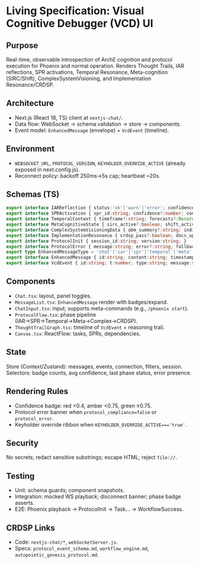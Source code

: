 # Living Specification: Visual Cognitive Debugger (VCD) UI

## Purpose
Real-time, observable introspection of ArchE cognition and protocol execution for Phoenix and normal operation. Renders Thought Trails, IAR reflections, SPR activations, Temporal Resonance, Meta-cognition (SIRC/Shift), ComplexSystemVisioning, and Implementation Resonance/CRDSP.

## Architecture
- Next.js (React 18, TS) client at `nextjs-chat/`.
- Data flow: WebSocket → schema validation → store → components.
- Event model: `EnhancedMessage` (envelope) + `VcdEvent` (timeline).

## Environment
- `WEBSOCKET_URL`, `PROTOCOL_VERSION`, `KEYHOLDER_OVERRIDE_ACTIVE` (already exposed in next.config.js).
- Reconnect policy: backoff 250ms→5s cap; heartbeat ~20s.

## Schemas (TS)
```ts
export interface IARReflection { status:'ok'|'warn'|'error'; confidence:number; alignment_check?:'aligned'|'concern'|'violation'; potential_issues?:string[]; notes?:string; }
export interface SPRActivation { spr_id:string; confidence?:number; context_excerpt?:string; }
export interface TemporalContext { timeframe?:string; forecasts?:Record<string,number>; caveats?:string[]; }
export interface MetaCognitiveState { sirc_active?:boolean; shift_active?:boolean; issues?:string[]; }
export interface ComplexSystemVisioningData { abm_summary?:string; indicators?:Record<string,number>; }
export interface ImplementationResonance { crdsp_pass?:boolean; docs_updated?:boolean; items?:{artifact:string; status:'ok'|'missing'|'outdated'}[]; }
export interface ProtocolInit { session_id:string; version:string; }
export interface ProtocolError { message:string; error?:string; fallback_mode?:boolean; }
export type EnhancedMessageType = 'chat'|'iar'|'spr'|'temporal'|'meta'|'complex'|'implementation'|'protocol_init'|'error';
export interface EnhancedMessage { id:string; content:string; timestamp:string; sender:'user'|'arche'; message_type:EnhancedMessageType; protocol_compliance:boolean; protocol_version?:string; iar?:IARReflection; spr_activations?:SPRActivation[]; temporal_context?:TemporalContext; meta_cognitive_state?:MetaCognitiveState; complex_system_visioning?:ComplexSystemVisioningData; implementation_resonance?:ImplementationResonance; thought_trail?:string[]; protocol_init?:ProtocolInit; protocol_error?:ProtocolError; }
export interface VcdEvent { id:string; t:number; type:string; message:string; metadata?:Record<string,unknown>; severity?:'info'|'success'|'warn'|'error'; }
```

## Components
- `Chat.tsx`: layout, panel toggles.
- `MessageList.tsx`: `EnhancedMessage` render with badges/expand.
- `ChatInput.tsx`: input; supports meta-commands (e.g., `/phoenix start`).
- `ProtocolFlow.tsx`: phase pipeline (IAR→SPR→Temporal→Meta→Complex→CRDSP).
- `ThoughtTrailGraph.tsx`: timeline of `VcdEvent` + reasoning trail.
- `Canvas.tsx`: ReactFlow: tasks, SPRs, dependencies.

## State
Store (Context/Zustand): messages, events, connection, filters, session.
Selectors: badge counts, avg confidence, last phase status, error presence.

## Rendering Rules
- Confidence badge: red <0.4, amber <0.75, green ≥0.75.
- Protocol error banner when `protocol_compliance=false` or `protocol_error`.
- Keyholder override ribbon when `KEYHOLDER_OVERRIDE_ACTIVE==='true'`.

## Security
No secrets; redact sensitive substrings; escape HTML; reject `file://`.

## Testing
- Unit: schema guards; component snapshots.
- Integration: mocked WS playback; disconnect banner; phase badge asserts.
- E2E: Phoenix playback → ProtocolInit → Task… → WorkflowSuccess.

## CRDSP Links
- Code: `nextjs-chat/*`, `webSocketServer.js`.
- Specs: `protocol_event_schema.md`, `workflow_engine.md`, `autopoietic_genesis_protocol.md`.
